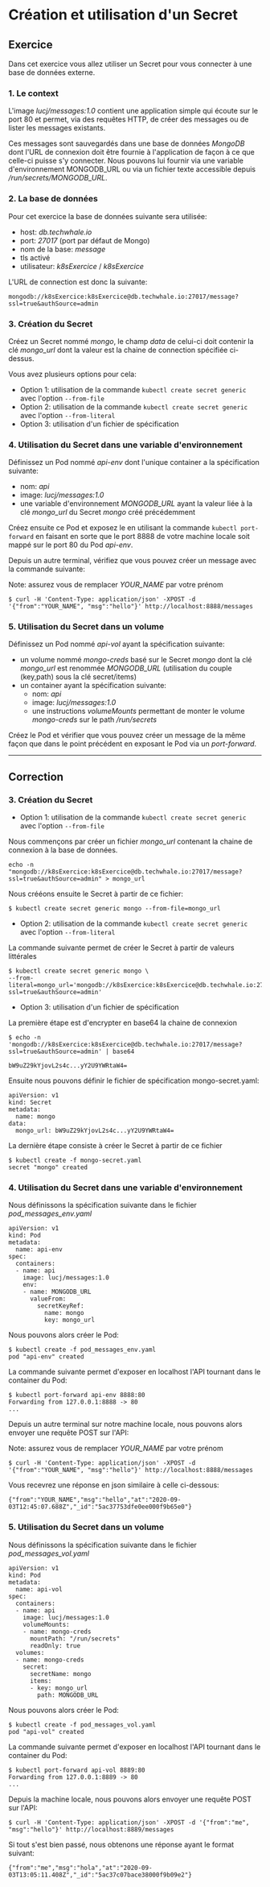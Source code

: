 # Création et utilisation d'un Secret

## Exercice

Dans cet exercice vous allez utiliser un Secret pour vous connecter à une base de données externe.

### 1. Le context

L'image *lucj/messages:1.0* contient une application simple qui écoute sur le port 80 et permet, via des requêtes HTTP, de créer des messages ou de lister les messages existants.

Ces messages sont sauvegardés dans une base de données *MongoDB* dont l'URL de connexion doit être fournie à l'application de façon à ce que celle-ci puisse s'y connecter. Nous pouvons lui fournir via une variable d'environnement MONGODB_URL ou via un fichier texte accessible depuis */run/secrets/MONGODB_URL*.

### 2. La base de données

Pour cet exercice la base de données suivante sera utilisée:

- host: *db.techwhale.io*
- port: *27017* (port par défaut de Mongo)
- nom de la base: *message*
- tls activé
- utilisateur: *k8sExercice* / *k8sExercice*

L'URL de connection est donc la suivante:

```
mongodb://k8sExercice:k8sExercice@db.techwhale.io:27017/message?ssl=true&authSource=admin
```

### 3. Création du Secret

Créez un Secret nommé *mongo*, le champ *data* de celui-ci doit contenir la clé *mongo_url* dont la valeur est la chaine de connection spécifiée ci-dessus.

Vous avez plusieurs options pour cela:
- Option 1: utilisation de la commande `kubectl create secret generic` avec l'option `--from-file`
- Option 2: utilisation de la commande `kubectl create secret generic` avec l'option `--from-literal`
- Option 3: utilisation d'un fichier de spécification

### 4. Utilisation du Secret dans une variable d'environnement

Définissez un Pod nommé *api-env* dont l'unique container a la spécification suivante:

- nom: *api*
- image: *lucj/messages:1.0*
- une variable d'environnement *MONGODB_URL* ayant la valeur liée à la clé *mongo_url* du Secret *mongo* créé précédemment

Créez ensuite ce Pod et exposez le en utilisant la commande `kubectl port-forward` en faisant en sorte que le port 8888 de votre machine locale soit mappé sur le port 80 du Pod *api-env*.

Depuis un autre terminal, vérifiez que vous pouvez créer un message avec la commande suivante:

Note: assurez vous de remplacer *YOUR_NAME* par votre prénom

```
$ curl -H 'Content-Type: application/json' -XPOST -d '{"from":"YOUR_NAME", "msg":"hello"}' http://localhost:8888/messages
```

### 5. Utilisation du Secret dans un volume

Définissez un Pod nommé *api-vol* ayant la spécification suivante:

- un volume nommé *mongo-creds* basé sur le Secret *mongo* dont la clé *mongo_url* est renommée *MONGODB_URL* (utilisation du couple (key,path) sous la clé secret/items)
- un container ayant la spécification suivante:
  - nom: *api*
  - image: *lucj/messages:1.0*
  - une instructions *volumeMounts* permettant de monter le volume *mongo-creds* sur le path */run/secrets*

Créez le Pod et vérifier que vous pouvez créer un message de la même façon que dans le point précédent en exposant le Pod via un *port-forward*.

---

## Correction

### 3. Création du Secret

- Option 1: utilisation de la commande `kubectl create secret generic` avec l'option `--from-file`

Nous commençons par créer un fichier *mongo_url* contenant la chaine de connexion à la base de données.

```
echo -n "mongodb://k8sExercice:k8sExercice@db.techwhale.io:27017/message?ssl=true&authSource=admin" > mongo_url
```

Nous crééons ensuite le Secret à partir de ce fichier:

```
$ kubectl create secret generic mongo --from-file=mongo_url
```

- Option 2: utilisation de la commande `kubectl create secret generic` avec l'option `--from-literal`

La commande suivante permet de créer le Secret à partir de valeurs littérales

```
$ kubectl create secret generic mongo \
--from-literal=mongo_url='mongodb://k8sExercice:k8sExercice@db.techwhale.io:27017/message?ssl=true&authSource=admin'
```

- Option 3: utilisation d'un fichier de spécification

La première étape est d'encrypter en base64 la chaine de connexion

```
$ echo -n 'mongodb://k8sExercice:k8sExercice@db.techwhale.io:27017/message?ssl=true&authSource=admin' | base64

bW9uZ29kYjovL2s4c...yY2U9YWRtaW4=
```

Ensuite nous pouvons définir le fichier de spécification mongo-secret.yaml:

```
apiVersion: v1
kind: Secret
metadata:
  name: mongo
data:
  mongo_url: bW9uZ29kYjovL2s4c...yY2U9YWRtaW4=
```

La dernière étape consiste à créer le Secret à partir de ce fichier

```
$ kubectl create -f mongo-secret.yaml
secret "mongo" created
```

### 4. Utilisation du Secret dans une variable d'environnement

Nous définissons la spécification suivante dans le fichier *pod_messages_env.yaml*

```
apiVersion: v1
kind: Pod
metadata:
  name: api-env
spec:
  containers:
  - name: api
    image: lucj/messages:1.0
    env:
    - name: MONGODB_URL
      valueFrom:
        secretKeyRef:
          name: mongo
          key: mongo_url
```

Nous pouvons alors créer le Pod:

```
$ kubectl create -f pod_messages_env.yaml
pod "api-env" created
```

La commande suivante permet d'exposer en localhost l'API tournant dans le container du Pod:

```
$ kubectl port-forward api-env 8888:80
Forwarding from 127.0.0.1:8888 -> 80
...
```

Depuis un autre terminal sur notre machine locale, nous pouvons alors envoyer une requête POST sur l'API:

Note: assurez vous de remplacer *YOUR_NAME* par votre prénom

```
$ curl -H 'Content-Type: application/json' -XPOST -d '{"from":"YOUR_NAME", "msg":"hello"}' http://localhost:8888/messages
```

Vous recevrez une réponse en json similaire à celle ci-dessous:
```
{"from":"YOUR_NAME","msg":"hello","at":"2020-09-03T12:45:07.688Z","_id":"5ac37753dfe0ee000f9b65e0"}
```

### 5. Utilisation du Secret dans un volume

Nous définissons la spécification suivante dans le fichier *pod_messages_vol.yaml*

```
apiVersion: v1
kind: Pod
metadata:
  name: api-vol
spec:
  containers:
  - name: api
    image: lucj/messages:1.0
    volumeMounts:
    - name: mongo-creds
      mountPath: "/run/secrets"
      readOnly: true
  volumes:
  - name: mongo-creds
    secret:
      secretName: mongo
      items:
      - key: mongo_url
        path: MONGODB_URL
```

Nous pouvons alors créer le Pod:

```
$ kubectl create -f pod_messages_vol.yaml
pod "api-vol" created
```

La commande suivante permet d'exposer en localhost l'API tournant dans le container du Pod:

```
$ kubectl port-forward api-vol 8889:80
Forwarding from 127.0.0.1:8889 -> 80
...
```

Depuis la machine locale, nous pouvons alors envoyer une requête POST sur l'API:

```
$ curl -H 'Content-Type: application/json' -XPOST -d '{"from":"me", "msg":"hello"}' http://localhost:8889/messages
```

Si tout s'est bien passé, nous obtenons une réponse ayant le format suivant:

```
{"from":"me","msg":"hola","at":"2020-09-03T13:05:11.408Z","_id":"5ac37c07bace38000f9b09e2"}
```
